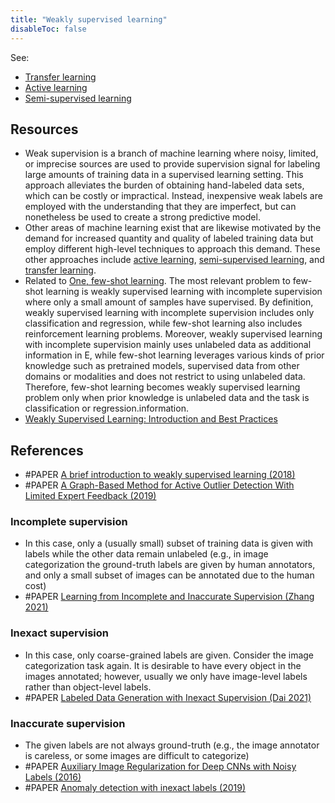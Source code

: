 ```yaml
---
title: "Weakly supervised learning"
disableToc: false 
---
```


See:
- [Transfer learning](AI/Transfer%20learning.md)
- [Active learning](AI/Active%20learning.md)
- [Semi-supervised learning](AI/Semi-supervised%20learning.md)

## Resources
- Weak supervision is a branch of machine learning where noisy, limited, or imprecise sources are used to provide supervision signal for labeling large amounts of training data in a supervised learning setting. This approach alleviates the burden of obtaining hand-labeled data sets, which can be costly or impractical. Instead, inexpensive weak labels are employed with the understanding that they are imperfect, but can nonetheless be used to create a strong predictive model.
- Other areas of machine learning exist that are likewise motivated by the demand for increased quantity and quality of labeled training data but employ different high-level techniques to approach this demand. These other approaches include [active learning](AI/Active%20learning.md), [semi-supervised learning](AI/Semi-supervised%20learning.md), and [transfer learning](AI/Transfer%20learning.md).
- Related to [One, few-shot learning](AI/One,%20few-shot%20learning.md). The most relevant problem to few-shot learning is weakly supervised learning with incomplete supervision where only a small amount of samples have supervised. By definition, weakly supervised learning with incomplete supervision includes only classification and regression, while few-shot learning also includes reinforcement learning problems. Moreover, weakly supervised learning with incomplete supervision mainly uses unlabeled data as additional information in E, while few-shot learning leverages various kinds of prior knowledge such as pretrained models, supervised data from other domains or modalities and does not restrict to using unlabeled data. Therefore, few-shot learning becomes weakly supervised learning problem only when prior knowledge is unlabeled data and the task is classification or regression.information.
- [Weakly Supervised Learning: Introduction and Best Practices](https://datasciencemilan.medium.com/weakly-supervised-learning-introduction-and-best-practices-c65f490d4a0a)


## References
- #PAPER [A brief introduction to weakly supervised learning (2018)](https://academic.oup.com/nsr/article/5/1/44/4093912 )
- #PAPER [A Graph-Based Method for Active Outlier Detection With Limited Expert Feedback (2019)](https://ieeexplore.ieee.org/document/8871105)

### Incomplete supervision
- In this case, only a (usually small) subset of training data is given with labels while the other data remain unlabeled (e.g., in image categorization the ground-truth labels are given by human annotators, and only a small subset of images can be annotated due to the human cost)
- #PAPER [Learning from Incomplete and Inaccurate Supervision (Zhang 2021)](https://ieeexplore.ieee.org/document/9361098)

### Inexact supervision
- In this case, only coarse-grained labels are given. Consider the image categorization task again. It is desirable to have every object in the images annotated; however, usually we only have image-level labels rather than object-level labels. 
- #PAPER [Labeled Data Generation with Inexact Supervision (Dai 2021)](https://arxiv.org/abs/2106.04716)

### Inaccurate supervision
- The given labels are not always ground-truth (e.g., the image annotator is careless, or some images are difficult to categorize)
 - #PAPER [Auxiliary Image Regularization for Deep CNNs with Noisy Labels (2016)](https://arxiv.org/abs/1511.07069v2)
 - #PAPER [Anomaly detection with inexact labels (2019)](https://arxiv.org/abs/1909.04807)
